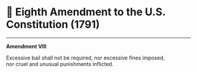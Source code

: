 # 📜 Eighth Amendment to the U.S. Constitution (1791)

---

**Amendment VIII**

Excessive bail shall not be required, nor excessive fines imposed,  
nor cruel and unusual punishments inflicted.
